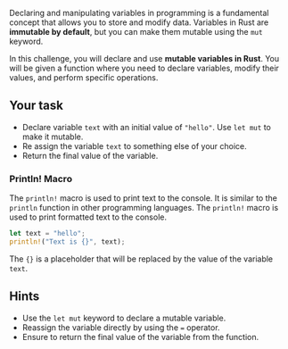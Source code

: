 Declaring and manipulating variables in programming is a fundamental concept that allows you to store and modify data. Variables in Rust are **immutable by default**, but you can make them mutable using the `mut` keyword.

In this challenge, you will declare and use **mutable variables in Rust**. You will be given a function where you need to declare variables, modify their values, and perform specific operations.

## Your task

- Declare variable `text` with an initial value of `"hello"`. Use `let mut` to make it mutable.
- Re assign the variable `text` to something else of your choice.
- Return the final value of the variable.

### Println! Macro

The `println!` macro is used to print text to the console. It is similar to the `println` function in other programming languages. The `println!` macro is used to print formatted text to the console.

```rust
let text = "hello";
println!("Text is {}", text);
```

The `{}` is a placeholder that will be replaced by the value of the variable `text`.

## Hints

- Use the `let mut` keyword to declare a mutable variable.
- Reassign the variable directly by using the `=` operator.
- Ensure to return the final value of the variable from the function.
